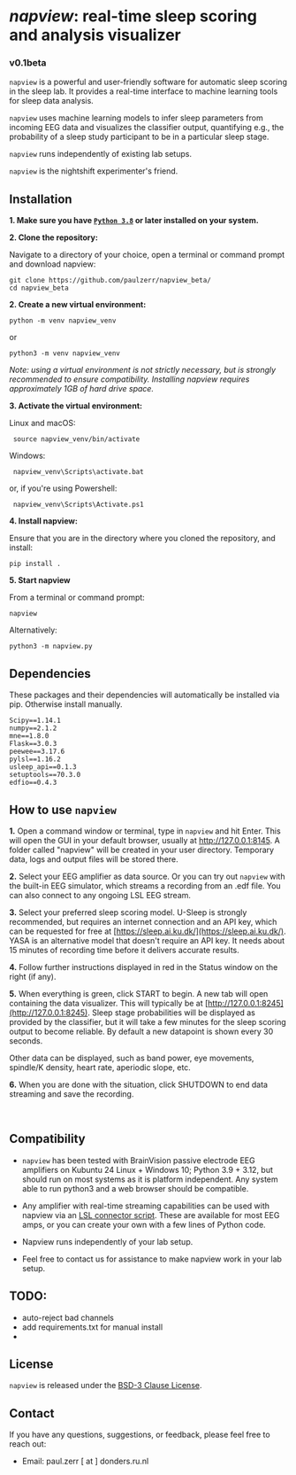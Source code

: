 # <i>napview</i>: real-time sleep scoring and analysis visualizer
### v0.1beta<br> 
```napview``` is a powerful and user-friendly software for automatic sleep scoring in the sleep lab. It provides a real-time interface to machine learning tools for sleep data analysis.<br>

```napview``` uses machine learning models to infer sleep parameters from incoming EEG data and visualizes the classifier output, quantifying e.g., the probability of a sleep study participant to be in a particular sleep stage. 

```napview``` runs independently of existing lab setups. 

```napview``` is the nightshift experimenter's friend. 


## Installation

**1. Make sure you have [```Python 3.8```](https://www.python.org/downloads/) or later installed on your system.**<br>


**2. Clone the repository:**
   
Navigate to a directory of your choice, open a terminal or command prompt and download napview:

   ```
   git clone https://github.com/paulzerr/napview_beta/
   cd napview_beta
   ```

**2. Create a new virtual environment:** 

    python -m venv napview_venv

or

    python3 -m venv napview_venv

<i>Note: using a virtual environment is not strictly necessary, but is strongly recommended to ensure compatibility. Installing napview requires approximately 1GB of hard drive space.</i><br>


**3. Activate the virtual environment:**

   Linux and macOS:
     
     source napview_venv/bin/activate

   Windows:

     napview_venv\Scripts\activate.bat

or, if you're using Powershell:

     napview_venv\Scripts\Activate.ps1

**4. Install napview:**
   
Ensure that you are in the directory where you cloned the repository, and install:

   ```
   pip install .
   ```

**5. Start napview**

From a terminal or command prompt:
   
   ```
   napview
   ```

Alternatively:

   ```
   python3 -m napview.py
   ```


## Dependencies

These packages and their dependencies will automatically be installed via pip. Otherwise install manually.

    Scipy==1.14.1
    numpy==2.1.2
    mne==1.8.0
    Flask==3.0.3
    peewee==3.17.6
    pylsl==1.16.2
    usleep_api==0.1.3
    setuptools==70.3.0
    edfio==0.4.3


## How to use ```napview```

**1.** Open a command window or terminal, type in ```napview``` and hit Enter. This will open the GUI in your default browser, usually at <a href=http://127.0.0.1:8145>http://127.0.0.1:8145</a>. A folder called "napview" will be created in your user directory. Temporary data, logs and output files will be stored there.

**2.** Select your EEG amplifier as data source. Or you can try out ```napview``` with the built-in EEG simulator, which streams a recording from an .edf file. You can also connect to any ongoing LSL EEG stream.

**3.** Select your preferred sleep scoring model. U-Sleep is strongly recommended, but requires an internet connection and an API key, which can be requested for free at [https://sleep.ai.ku.dk/](https://sleep.ai.ku.dk/). YASA is an alternative model that doesn't require an API key. It needs about 15 minutes of recording time before it delivers accurate results.

**4.** Follow further instructions displayed in red in the Status window on the right (if any).

**5.** When everything is green, click START to begin. A new tab will open containing the data visualizer. This will typically be at [http://127.0.0.1:8245](http://127.0.0.1:8245). Sleep stage probabilities will be displayed as provided by the classifier, but it will take a few minutes for the sleep scoring output to become reliable. By default a new datapoint is shown every 30 seconds.

Other data can be displayed, such as band power, eye movements, spindle/K density, heart rate, aperiodic slope, etc.

**6.** When you are done with the situation, click SHUTDOWN to end data streaming and save the recording. <br>

 <br>
    


## Compatibility 

- ```napview``` has been tested with BrainVision passive electrode EEG amplifiers on Kubuntu 24 Linux + Windows 10; Python 3.9 + 3.12, but should run on most systems as it is platform independent. Any system able to run python3 and a web browser should be compatible.

- Any amplifier with real-time streaming capabilities can be used with napview via an [LSL connector script](https://labstreaminglayer.readthedocs.io/info/supported_devices.html). These are available for most EEG amps, or you can create your own with a few lines of Python code.

- Napview runs independently of your lab setup. 

- Feel free to contact us for assistance to make napview work in your lab setup.


## TODO:

- auto-reject bad channels
- add requirements.txt for manual install
- 

<!-- ## Resources
For detailed tutorials, examples, and additional resources, please refer to the following links:
- [napview Documentation, tutorial and examples](https://napview.readthedocs.io/) -->


## License

```napview``` is released under the [BSD-3 Clause License](https://github.com/paulzerr/napview_beta/blob/master/LICENSE).


## Contact

If you have any questions, suggestions, or feedback, please feel free to reach out:

- Email: paul.zerr [ at ] donders.ru.nl
<!-- - GitHub Issues: [napview/issues](https://github.com/napview/napview/issues) -->


